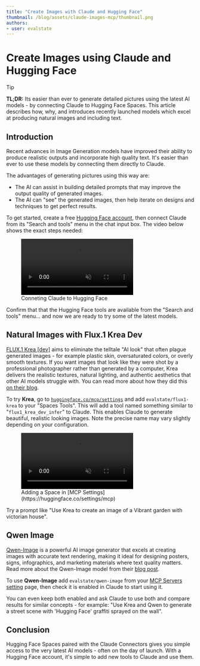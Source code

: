 ```yaml
---
title: "Create Images with Claude and Hugging Face" 
thumbnail: /blog/assets/claude-images-mcp/thumbnail.png
authors:
- user: evalstate
---
```


# Create Images using Claude and Hugging Face

> [!TIP]
> **TL;DR:** Its easier than ever to generate detailed pictures using the latest AI models - by connecting Claude to Hugging Face Spaces. This article describes how, why, and introduces recently launched models which excel at producing natural images and including text. 

## Introduction

Recent advances in Image Generation models have improved their ability to produce realistic outputs and incorporate high quality text. It's easier than ever to use these models by connecting them directly to Claude. 

The advantages of generating pictures using this way are:
 - The AI can assist in building detailed prompts that may improve the output quality of generated images. 
 - The AI can "see" the generated images, then help iterate on designs and techniques to get perfect results.

To get started, create a free [Hugging Face account](https://huggingface.co/join), then connect Claude from its "Search and tools" menu in the chat input box. The video below shows the exact steps needed:

<figure class="image flex flex-col items-center text-center m-0 w-full">
    <video
       alt="claude-auth-flow.mp4"
       autoplay loop autobuffer muted playsinline
     >
     <source src="https://huggingface.co/datasets/huggingface/documentation-images/resolve/main/claude-images-mcp/claude-auth-flow.mp4" type="video/mp4">
   </video>
  <figcaption>Conneting Claude to Hugging Face</figcaption>   
 </figure>

Confirm that that the Hugging Face tools are available from the "Search and tools" menu... and now we are ready to try some of the latest models. 

## Natural Images with Flux.1 Krea Dev

[FLUX.1 Krea [dev]](https://huggingface.co/black-forest-labs/FLUX.1-Krea-dev) aims to eliminate the telltale "AI look" that often plague generated images - for example plastic skin, oversaturated colors, or overly smooth textures. If you want images that look like they were shot by a professional photographer rather than generated by a computer, Krea delivers the realistic textures, natural lighting, and authentic aesthetics that other AI models struggle with. You can read more about how they did this [on their blog](https://www.krea.ai/blog/flux-krea-open-source-release).

To try **Krea**, go to [`huggingface.co/mcp/settings`](https://huggingface.co/settings/mcp) and add `evalstate/flux1-krea` to your "Spaces Tools". This will add a tool named  something similar to "`flux1_krea_dev_infer`" to Claude. This enables Claude to generate beautiful, realistic looking images. Note the precise name may vary slightly depending on your configuration.

<figure class="image flex flex-col items-center text-center m-0 w-full">
    <video
       alt="adding-mcp-space.mp4"
       autoplay loop autobuffer muted playsinline
     >
     <source src="https://huggingface.co/datasets/huggingface/documentation-images/resolve/main/claude-images-mcp/adding-mcp-space.mp4" type="video/mp4">
   </video>
  <figcaption>Adding a Space in [MCP Settings](https://huggingface.co/settings/mcp)</figcaption>   
 </figure>


Try a prompt like "Use Krea to create an image of a Vibrant garden with victorian house".

## Qwen Image

[Qwen-Image](https://huggingface.co/Qwen/Qwen-Image) is a powerful AI image generator that excels at creating images with accurate text rendering, making it ideal for designing posters, signs, infographics, and marketing materials where text quality matters. Read more about the Qwen-Image model from their [blog post](https://qwenlm.github.io/blog/qwen-image/).

To use **Qwen-Image** add `evalstate/qwen-image` from your [MCP Servers setting](https://huggingface.co/settings/mcp) page, then check it is enabled in Claude to start using it.

You can even keep both enabled and ask Claude to use both and compare results for similar concepts - for example: "Use Krea and Qwen to generate a street scene with 'Hugging Face' graffiti sprayed on the wall".

## Conclusion

Hugging Face Spaces paired with the Claude Connectors gives you simple access to the very latest AI models - often on the day of launch. With a Hugging Face account, it's simple to add new tools to Claude and use them.  
